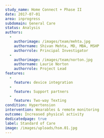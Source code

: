 ```yaml
---
study_name: Home Connect + Phase II
date: 2017-07-01
area: inprogress
subdomain: General Care
status: Analysis
authors:
  - 
    authorimage: /images/team/mehta.jpg
    authorname: Shivan Mehta, MD, MBA, MSHP
    authorrole: Principal Investigator
  - 
    authorimage: /images/team/norton.jpg
    authorname: Laurie Norton
    authorrole: Project Lead
features:
  - 
    feature: device integration
  - 
    feature: Support partners
  - 
    feature: Two-way Texting
condition: Hypertension
intervention: Wearables & remote monitoring
outcome: Increased physical activity
dedicatedpage: true
label: Standard of Care 
image: /images/uploads/hsm.01.jpg
---
```


